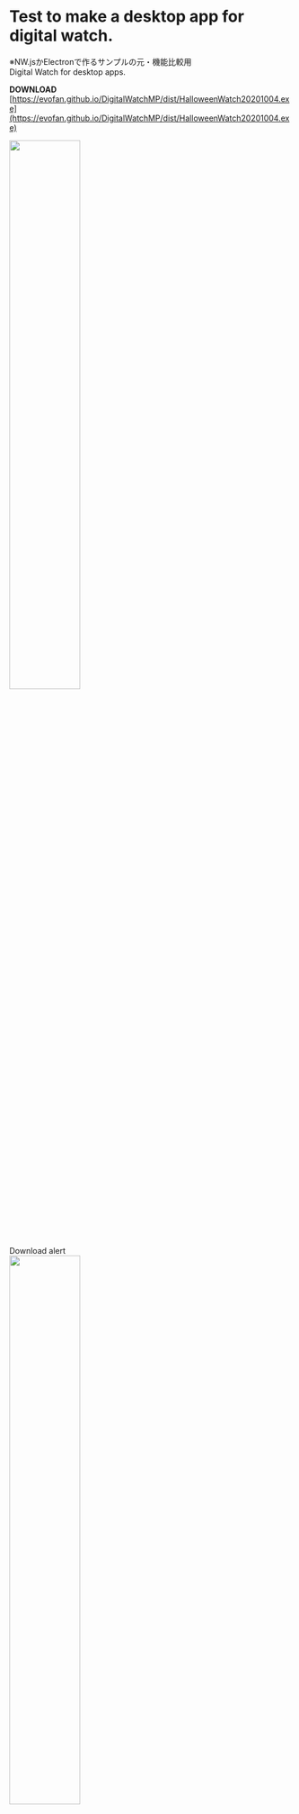 # Test to make a desktop app for digital watch.

※NW.jsかElectronで作るサンプルの元・機能比較用  
Digital Watch for desktop apps.  

**DOWNLOAD**  
[https://evofan.github.io/DigitalWatchMP/dist/HalloweenWatch20201004.exe](https://evofan.github.io/DigitalWatchMP/dist/HalloweenWatch20201004.exe)  

<img src="https://evofan.github.io/DigitalWatchMP/screenshot/pic_hw07.png" width="50%">  

Download alert  
<img src="https://evofan.github.io/DigitalWatchMP/screenshot/pic_alert_download.png" width="50%">  
「破棄」してないで「継続」を選択  

Install alert  
<img src="https://evofan.github.io/DigitalWatchMP/screenshot/pic_alert_security.png" width="50%">  
「詳細」を選んだ後に「実行」を選択  

reference  

**瞬速デザイン素材集 Photoshop Design Tools シェイプ＆カラー**  
[https://www.amazon.co.jp/%E7%9E%AC%E9%80%9F%E3%83%87%E3%82%B6%E3%82%A4%E3%83%B3%E7%B4%A0%E6%9D%90%E9%9B%86-Photoshop-Design-Tools-%E3%82%B7%E3%82%A7%E3%82%A4%E3%83%97%EF%BC%86%E3%82%AB%E3%83%A9%E3%83%BC-ij%E3%83%87%E3%82%B8%E3%82%BF%E3%83%ABBOOK/dp/4844330128/](https://www.amazon.co.jp/%E7%9E%AC%E9%80%9F%E3%83%87%E3%82%B6%E3%82%A4%E3%83%B3%E7%B4%A0%E6%9D%90%E9%9B%86-Photoshop-Design-Tools-%E3%82%B7%E3%82%A7%E3%82%A4%E3%83%97%EF%BC%86%E3%82%AB%E3%83%A9%E3%83%BC-ij%E3%83%87%E3%82%B8%E3%82%BF%E3%83%ABBOOK/dp/4844330128/)  
Uses pumpkin, witch and ghost materials(Photoshop custom shape).

**Ghoulish Font | Sinister Fonts | FontSpace**  
[https://www.fontspace.com/ghoulish-font-f9420](https://www.fontspace.com/ghoulish-font-f9420)  
Use font.

**JPEG/PNG/GIFからアイコンを作成する「アイコン コンバータ」**  
[https://service.tree-web.net/icon_converter/](https://service.tree-web.net/icon_converter/)  
Used to convert .png to .ico.






